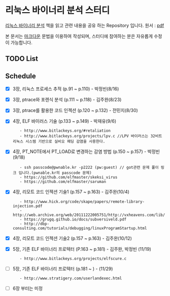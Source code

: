 # 리눅스 바이너리 분석 스터디
[리눅스 바이너리 분석](http://www.acornpub.co.kr/book/linux-binary) 책을 읽고 관련 내용을 공유 하는 Repository 입니다.
원서 : [pdf](http://index-of.es/Miscellanous/Learning%20Linux%20Binary%20Analysis.pdf)

본 문서는 [마크다운](https://help.github.com/articles/basic-writing-and-formatting-syntax/) 문법을 이용하여 작성되며, 스터디에 참여하는 분은 자유롭게 수정이 가능합니다.

## TODO List

## Schedule
- [x] 3장, 리눅스 프로세스 추적 (p.91 ~ p.110) - 박정빈(8/16)
- [x] 3장, ptrace와 포렌식 분석 (p.111 ~ p.118) - 김주완(8/23)
- [x] 3장, ptrace를 활용한 코드 인젝션 (p.120 ~ p.132) - 전민지(8/30)
- [x] 4장, ELF 바이러스 기술 (p.133 ~ p.149) - 박재유(9/6)
         
         - http://www.bitlackeys.org/#retaliation
         - http://www.bitlackeys.org/projects/lpv.c //LPV 바이러스는 32비트 리눅스 시스템 기반으로 실비오 패딩 감염을 사용한다.
- [x] 4장, PT_NOTE에서 PT_LOAD로 변경하는 감염 방법 (p.150 ~ p.157) - 박정빈(9/18)

         - ssh passcode@pwnable.kr -p2222 (pw:guest) // got관련 문제 풀이 링크 입니다.(pwnable.kr의 passcode 문제)
         - https://github.com/elfmaster/skeksi_virus
         - https://github.com/elfmaster/saruman
         
- [x] 4장, 리모트 코드 인젝션 기술1 (p.157 ~ p.163) - 김주완(10/4)

         - http://www.hick.org/code/skape/papers/remote-library-injection.pdf
         - http://web.archive.org/web/20111222005751/http://vxheavens.com/lib/vrn00.html
         - https://grugq.github.io/docs/subversiveld.pdf
         - http://dbp-consulting.com/tutorials/debugging/linuxProgramStartup.html
         
- [x] 4장, 리모트 코드 인젝션 기술2 (p.157 ~ p.163) - 김주완(10/12)
- [x] 5장, 기존 ELF 바이너리 프로텍터 (P.163 ~ p.181) - 김주완, 박정빈 (11/19)

         - http://www.bitlackeys.org/projects/elfscure.c
- [ ] 5장, 기존 ELF 바이너리 프로텍터 (p.181 ~ ) - (11/29)

         - http://www.stratigery.com/userlandexec.html 
- [ ] 6장 부터는 미정

